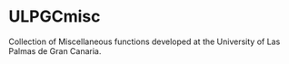 # ULPGCmisc
Collection of Miscellaneous functions developed at the University of Las Palmas de Gran Canaria.
